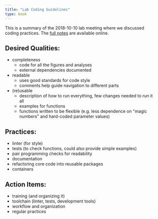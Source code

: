 ```yaml
---
title: "Lab Coding Guidelines"
type: book
---
```


This is a summary of the 2018-10-10 lab meeting where we discussed coding practices. The [full notes](https://hackmd.io/K4ARCohDQN2YTj6Reb3Vtw) are available online.

## Desired Qualities:
* completeness
  - code for all the figures and analyses
  - external dependencies documented
* readable
  - uses good standards for code style
  - comments help guide navigation to different parts
* (re)usable
  - description of how to run everything, few changes needed to run it all
  - examples for functions
  - functions written to be flexible (e.g. less dependence on "magic numbers" and hard-coded parameter values)

## Practices:
* linter (for style)
* tests (to check functions, could also provide simple examples)
* pair programming checks for readability
* documentation
* refactoring core code into reusable packages
* containers

## Action Items:
* training (and organizing it)
* toolchain (linter, tests, development tools)
* workflow and organization
* regular practices